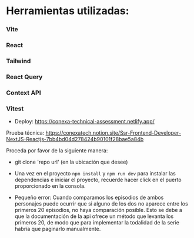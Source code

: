 # Herramientas utilizadas:
### Vite
### React
### Tailwind
### React Query
### Context API
### Vitest

- Deploy: https://conexa-technical-assessment.netlify.app/

Prueba técnica: https://conexatech.notion.site/Ssr-Frontend-Developer-NextJS-Reactjs-7bb4bd04d278424b90101f28bae5a84b

Proceda por favor de la siguiente manera:

- git clone 'repo url' (en la ubicación que desee)
- Una vez en el proyecto `npm install` y `npm run dev` para instalar las dependencias e iniciar el proyecto, recuerde hacer click en el puerto proporcionado en la consola.


- Pequeño error: Cuando comparamos los episodios de ambos personajes puede ocurrir que si alguno de los dos no aparece entre los primeros 20 episodios, no haya comparación posible. Esto se debe a que la documentación de la api ofrece un método que levanta los primeros 20, de modo que para implementar la todalidad de la serie habría que paginarlo manualmente.